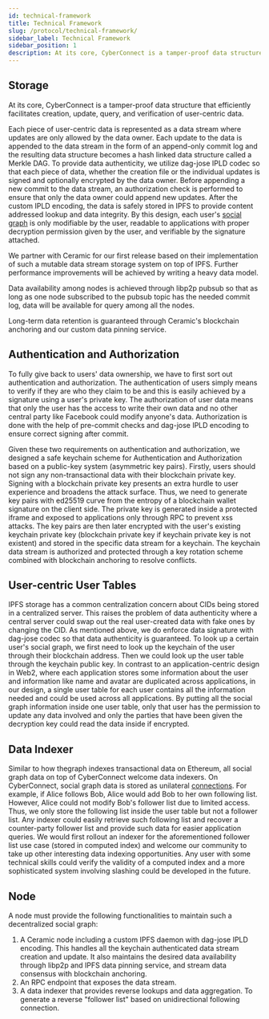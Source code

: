 ```yaml
---
id: technical-framework
title: Technical Framework
slug: /protocol/technical-framework/
sidebar_label: Technical Framework
sidebar_position: 1
description: At its core, CyberConnect is a tamper-proof data structure that efficiently facilitates creation, update, query, and verification of user-centric data.
---
```


## Storage

At its core, CyberConnect is a tamper-proof data structure that efficiently facilitates creation, update, query, and verification of user-centric data.

Each piece of user-centric data is represented as a data stream where updates are only allowed by the data owner. Each update to the data is appended to the data stream in the form of an append-only commit log and the resulting data structure becomes a hash linked data structure called a Merkle DAG. To provide data authenticity, we utilize dag-jose IPLD codec so that each piece of data, whether the creation file or the individual updates is signed and optionally encrypted by the data owner. Before appending a new commit to the data stream, an authorization check is performed to ensure that only the data owner could append new updates. After the custom IPLD encoding, the data is safely stored in IPFS to provide content addressed lookup and data integrity. By this design, each user's [social graph](/V1/concepts/social-graph/) is only modifiable by the user, readable to applications with proper decryption permission given by the user, and verifiable by the signature attached.

We partner with Ceramic for our first release based on their implementation of such a mutable data stream storage system on top of IPFS. Further performance improvements will be achieved by writing a heavy data model.

Data availability among nodes is achieved through libp2p pubsub so that as long as one node subscribed to the pubsub topic has the needed commit log, data will be available for query among all the nodes.

Long-term data retention is guaranteed through Ceramic's blockchain anchoring and our custom data pinning service.

## Authentication and Authorization

To fully give back to users' data ownership, we have to first sort out authentication and authorization. The authentication of users simply means to verify if they are who they claim to be and this is easily achieved by a signature using a user's private key. The authorization of user data means that only the user has the access to write their own data and no other central party like Facebook could modify anyone's data. Authorization is done with the help of pre-commit checks and dag-jose IPLD encoding to ensure correct signing after commit.

Given these two requirements on authentication and authorization, we designed a safe keychain scheme for Authentication and Authorization based on a public-key system (asymmetric key pairs). Firstly, users should not sign any non-transactional data with their blockchain private key. Signing with a blockchain private key presents an extra hurdle to user experience and broadens the attack surface. Thus, we need to generate key pairs with ed25519 curve from the entropy of a blockchain wallet signature on the client side. The private key is generated inside a protected iframe and exposed to applications only through RPC to prevent xss attacks.
The key pairs are then later encrypted with the user's existing keychain private key (blockchain private key if keychain private key is not existent) and stored in the specific data stream for a keychain. The keychain data stream is authorized and protected through a key rotation scheme combined with blockchain anchoring to resolve conflicts.

## User-centric User Tables

IPFS storage has a common centralization concern about CIDs being stored in a centralized server. This raises the problem of data authenticity where a central server could swap out the real user-created data with fake ones by changing the CID. As mentioned above, we do enforce data signature with dag-jose codec so that data authenticity is guaranteed.
To look up a certain user's social graph, we first need to look up the keychain of the user through their blockchain address. Then we could look up the user table through the keychain public key. In contrast to an application-centric design in Web2, where each application stores some information about the user and information like name and avatar are duplicated across applications, in our design, a single user table for each user contains all the information needed and could be used across all applications. By putting all the social graph information inside one user table, only that user has the permission to update any data involved and only the parties that have been given the decryption key could read the data inside if encrypted.

## Data Indexer

Similar to how thegraph indexes transactional data on Ethereum, all social graph data on top of CyberConnect welcome data indexers. On CyberConnect, social graph data is stored as unilateral [connections](/V1/concepts/connection/). For example, if Alice follows Bob, Alice would add Bob to her own following list. However, Alice could not modify Bob's follower list due to limited access. Thus, we only store the following list inside the user table but not a follower list. Any indexer could easily retrieve such following list and recover a counter-party follower list and provide such data for easier application queries. We would first rollout an indexer for the aforementioned follower list use case (stored in computed index) and welcome our community to take up other interesting data indexing opportunities. Any user with some technical skills could verify the validity of a computed index and a more sophisticated system involving slashing could be developed in the future.

## Node

A node must provide the following functionalities to maintain such a decentralized social graph:

<ol>
    <li>A Ceramic node including a custom IPFS daemon with dag-jose IPLD encoding. This handles all the keychain authenticated data stream creation and update. It also maintains the desired data availability through libp2p and IPFS data pinning service, and stream data consensus with blockchain anchoring.</li>
    <li>An RPC endpoint that exposes the data stream.</li>
    <li>A data indexer that provides reverse lookups and data aggregation. To generate a reverse "follower list" based on unidirectional following connection.</li>
</ol>
